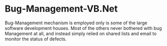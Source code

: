 # Bug-Management-VB.Net
Bug-Management mechanism is employed only is some of the large software development houses. Most of the others never bothered with bug Management at all, and instead simply relied on shared lists and email to monitor the status of defects.
